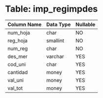# Table: imp_regimpdes

| Column Name | Data Type | Nullable |
|-------------|-----------|----------|
| num_hoja | char | NO |
| reg_hoja | smallint | NO |
| num_reg | char | NO |
| des_mer | varchar | YES |
| cod_uni | char | YES |
| cantidad | money | YES |
| val_uni | money | YES |
| val_tot | money | YES |
